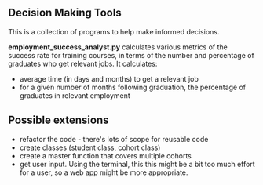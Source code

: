 ## Decision Making Tools

This is a collection of programs to help make informed decisions.

__employment_success_analyst.py__ calculates various metrics of the success rate for training courses, in terms of the number and percentage of graduates who get relevant jobs. It calculates:
* average time (in days and months) to get a relevant job
* for a given number of months following graduation, the percentage of graduates in relevant employment

## Possible extensions
* refactor the code - there's lots of scope for reusable code
* create classes (student class, cohort class)
* create a master function that covers multiple cohorts
* get user input. Using the terminal, this this might be a bit too much effort for a user, so a web app might be more appropriate.

